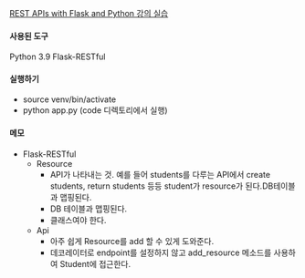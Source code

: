 [REST APIs with Flask and Python 강의 실습](https://www.udemy.com/course/rest-api-flask-and-python/)

#### 사용된 도구
Python 3.9
Flask-RESTful

#### 실행하기
- source venv/bin/activate
- python app.py (code 디렉토리에서 실행)

#### 메모
- Flask-RESTful
    - Resource
        - API가 나타내는 것. 예를 들어 students를 다루는 API에서 create students, return students 등등 student가 resource가 된다.DB테이블과 맵핑된다.
        - DB 테이블과 맵핑된다.
        - 클래스여야 한다.
    - Api
        - 아주 쉽게 Resource를 add 할 수 있게 도와준다.
        - 데코레이터로 endpoint를 설정하지 않고 add_resource 메소드를 사용하여 Student에 접근한다.